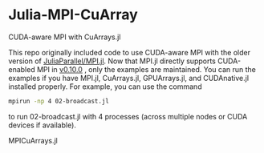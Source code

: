 # Julia-MPI-CuArray
CUDA-aware MPI with CuArrays.jl

This repo originally included code to use CUDA-aware MPI with the older version of [JuliaParallel/MPI.jl](https://github.com/JuliaParallel/MPI.jl).
Now that MPI.jl directly supports CUDA-enabled MPI in [v0.10.0](https://discourse.julialang.org/t/ann-mpi-jl-v0-10-0-new-build-process-and-cuda-aware-support/27601/3) , only the examples are maintained. You can run the examples if you have MPI.jl, CuArrays.jl, GPUArrays.jl, and CUDAnative.jl installed properly.
For example, you can use the command
```bash
mpirun -np 4 02-broadcast.jl
```
to run 02-broadcast.jl with 4 processes (across multiple nodes or CUDA devices if available).

MPICuArrays.jl
